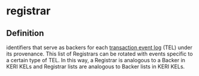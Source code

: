 # registrar
## Definition
identifiers that serve as backers for each [transaction event log](transaction-event-log) (TEL) under its provenance. This list of Registrars can be rotated with events specific to a certain type of TEL. In this way, a Registrar is analogous to a Backer in KERI KELs and Registrar lists are analogous to Backer lists in KERI KELs.
